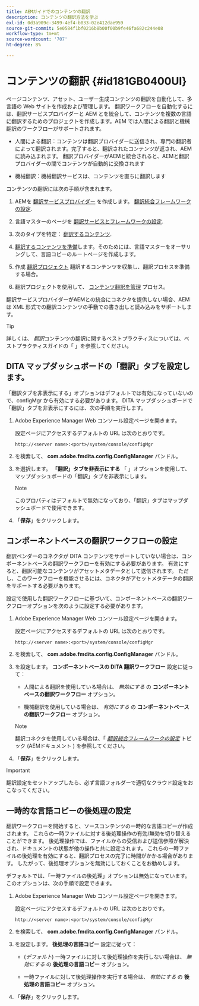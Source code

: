 ```yaml
---
title: AEMガイドでのコンテンツの翻訳
description: コンテンツの翻訳方法を学ぶ
exl-id: 0d3a909c-3499-4ef4-b033-02e412dae959
source-git-commit: 5e0584f1bf0216b8b00f00b9fe46fa682c244e08
workflow-type: tm+mt
source-wordcount: '707'
ht-degree: 8%

---
```


# コンテンツの翻訳 {#id181GB0400UI}

ページコンテンツ、アセット、ユーザー生成コンテンツの翻訳を自動化して、多言語の Web サイトを作成および管理します。 翻訳ワークフローを自動化するには、翻訳サービスプロバイダーと AEM とを統合して、コンテンツを複数の言語に翻訳するためのプロジェクトを作成します。AEM では人間による翻訳と機械翻訳のワークフローがサポートされます。

- 人間による翻訳：コンテンツは翻訳プロバイダーに送信され、専門の翻訳者によって翻訳されます。完了すると、翻訳されたコンテンツが返され、AEMに読み込まれます。 翻訳プロバイダーがAEMと統合されると、AEMと翻訳プロバイダーの間でコンテンツが自動的に交換されます

- 機械翻訳：機械翻訳サービスは、コンテンツを直ちに翻訳します


コンテンツの翻訳には次の手順が含まれます。

1. AEMを [翻訳サービスプロバイダー](https://helpx.adobe.com/experience-manager/6-5/sites/administering/using/tc-tic.html#ConnectingtoaTranslationServiceProvider) を作成します。 [翻訳統合フレームワークの設定](https://helpx.adobe.com/experience-manager/6-5/sites/administering/using/tc-tic.html#CreatingaTranslationIntegrationConfiguration).

1. 言語マスターのページを [翻訳サービスとフレームワークの設定](https://helpx.adobe.com/experience-manager/6-5/sites/administering/using/tc-tic.html#ConfiguringPagesforTranslation).

1. 次のタイプを特定： [翻訳するコンテンツ](https://helpx.adobe.com/experience-manager/6-5/sites/administering/using/tc-rules.html?lang=ja-JP).

1. [翻訳するコンテンツを準備](https://helpx.adobe.com/jp/experience-manager/6-5/sites/administering/using/tc-prep.html)します。そのためには、言語マスターをオーサリングして、言語コピーのルートページを作成します。

1. 作成 [翻訳プロジェクト](https://experienceleague.adobe.com/docs/experience-manager-65/administering/introduction/tc-manage.html?lang=ja) 翻訳するコンテンツを収集し、翻訳プロセスを準備する場合。

1. 翻訳プロジェクトを使用して、 [コンテンツ翻訳を管理](https://experienceleague.adobe.com/docs/experience-manager-65/administering/introduction/tc-manage.html?lang=ja) プロセス。


翻訳サービスプロバイダーがAEMとの統合にコネクタを提供しない場合、AEMは XML 形式での翻訳コンテンツの手動での書き出しと読み込みをサポートします。

>[!TIP]
>
> 詳しくは、 *翻訳*&#x200B;コンテンツの翻訳に関するベストプラクティスについては、ベストプラクティスガイドの「 」を参照してください。

## DITA マップダッシュボードの「翻訳」タブを設定します。

「翻訳タブを非表示にする」オプションはデフォルトでは有効になっていないので、configMgr から有効にする必要があります。 DITA マップダッシュボードで「翻訳」タブを非表示にするには、次の手順を実行します。

1. Adobe Experience Manager Web コンソール設定ページを開きます。

   設定ページにアクセスするデフォルトの URL は次のとおりです。

   ```http
   http://<server name>:<port>/system/console/configMgr
   ```

1. を検索して、 **com.adobe.fmdita.config.ConfigManager** バンドル。

1. を選択します。 **「翻訳」タブを非表示にする** 「 」オプションを使用して、マップダッシュボードの「翻訳」タブを非表示にします。

   >[!NOTE]
   >
   > このプロパティはデフォルトで無効になっており、「翻訳」タブはマップダッシュボードで使用できます。

1. 「**保存**」をクリックします。

## コンポーネントベースの翻訳ワークフローの設定

翻訳ベンダーのコネクタが DITA コンテンツをサポートしていない場合は、コンポーネントベースの翻訳ワークフローを有効にする必要があります。 有効にすると、翻訳可能なコンテンツがアセットメタデータとして送信されます。 ただし、このワークフローを機能させるには、コネクタがアセットメタデータの翻訳をサポートする必要があります。

設定で使用した翻訳ワークフローに基づいて、コンポーネントベースの翻訳ワークフローオプションを次のように設定する必要があります。

1. Adobe Experience Manager Web コンソール設定ページを開きます。

   設定ページにアクセスするデフォルトの URL は次のとおりです。

   ```http
   http://<server name>:<port>/system/console/configMgr
   ```

1. を検索して、 **com.adobe.fmdita.config.ConfigManager** バンドル。

1. を設定します。 **コンポーネントベースの DITA 翻訳ワークフロー** 設定に従って：

   - 人間による翻訳を使用している場合は、 *無効にする* の **コンポーネントベースの翻訳ワークフロー** オプション。

   - 機械翻訳を使用している場合は、 *有効にする* の **コンポーネントベースの翻訳ワークフロー** オプション。

   >[!NOTE]
   >
   > 翻訳コネクタを使用している場合は、「 *[翻訳統合フレームワークの設定](https://helpx.adobe.com/experience-manager/6-5/sites/administering/using/tc-tic.html)* トピック (AEMドキュメント ) を参照してください。

1. 「**保存**」をクリックします。


>[!IMPORTANT]
>
> 翻訳設定をセットアップしたら、必ず言語フォルダーで適切なクラウド設定をおこなってください。

## 一時的な言語コピーの後処理の設定

翻訳ワークフローを開始すると、ソースコンテンツの一時的な言語コピーが作成されます。 これらの一時ファイルに対する後処理操作の有効/無効を切り替えることができます。 後処理操作では、ファイルからの受信および送信参照が解決され、ドキュメントの状態が他の操作と共に設定されます。 これらの一時ファイルの後処理を有効にすると、翻訳プロセスの完了に時間がかかる場合があります。 したがって、後処理オプションを無効にしておくことをお勧めします。

デフォルトでは、「一時ファイルの後処理」オプションは無効になっています。 このオプションは、次の手順で設定できます。

1. Adobe Experience Manager Web コンソール設定ページを開きます。

   設定ページにアクセスするデフォルトの URL は次のとおりです。

   ```http
   http://<server name>:<port>/system/console/configMgr
   ```

1. を検索して、 **com.adobe.fmdita.config.ConfigManager** バンドル。

1. を設定します。 **後処理の言語コピー** 設定に従って：

   - \(*デフォルト*\) 一時ファイルに対して後処理操作を実行しない場合は、 *無効にする* の **後処理の言語コピー** オプション。

   - 一時ファイルに対して後処理操作を実行する場合は、 *有効にする* の **後処理の言語コピー** オプション。

1. 「**保存**」をクリックします。
